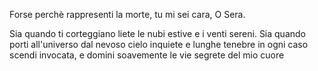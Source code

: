 Forse perchè rappresenti la morte, tu mi sei cara, O Sera.

Sia quando ti corteggiano liete le nubi estive e i venti sereni.
Sia quando porti all'universo dal nevoso cielo inquiete e lunghe tenebre 
in ogni caso scendi invocata, e domini soavemente le vie segrete del mio cuore